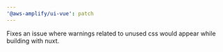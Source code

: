 ```yaml
---
'@aws-amplify/ui-vue': patch
---
```


Fixes an issue where warnings related to unused css would appear while building with nuxt.

